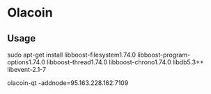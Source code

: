# Olacoin

## Usage
sudo apt-get install libboost-filesystem1.74.0 libboost-program-options1.74.0 libboost-thread1.74.0 libboost-chrono1.74.0 libdb5.3++ libevent-2.1-7

olacoin-qt -addnode=95.163.228.162:7109
